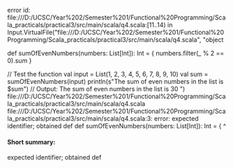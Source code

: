 error id: file:///D:/UCSC/Year%202/Semester%201/Functional%20Programming/Scala_practicals/practical3/src/main/scala/q4.scala:[11..14) in Input.VirtualFile("file:///D:/UCSC/Year%202/Semester%201/Functional%20Programming/Scala_practicals/practical3/src/main/scala/q4.scala", "object 

def sumOfEvenNumbers(numbers: List[Int]): Int = {
  numbers.filter(_ % 2 == 0).sum
}

// Test the function
val input = List(1, 2, 3, 4, 5, 6, 7, 8, 9, 10)
val sum = sumOfEvenNumbers(input)
println(s"The sum of even numbers in the list is $sum") // Output: The sum of even numbers in the list is 30
")
file:///D:/UCSC/Year%202/Semester%201/Functional%20Programming/Scala_practicals/practical3/src/main/scala/q4.scala
file:///D:/UCSC/Year%202/Semester%201/Functional%20Programming/Scala_practicals/practical3/src/main/scala/q4.scala:3: error: expected identifier; obtained def
def sumOfEvenNumbers(numbers: List[Int]): Int = {
^
#### Short summary: 

expected identifier; obtained def